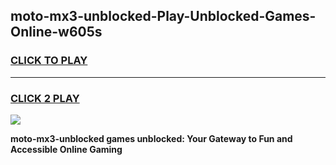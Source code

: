 
## moto-mx3-unblocked-Play-Unblocked-Games-Online-w605s
<h3>
<a href="https://premium76.site?title=moto-mx3-unblocked&ref=25A">CLICK TO PLAY</a></h3>
<hr>

<h3>
<a href="https://premium76.site?title=moto-mx3-unblocked&ref=25A">CLICK 2 PLAY</a>
  
</h3>

<a href="https://premium76.site?title=moto-mx3-unblocked&ref=25A"><img src="https://clearcache.store/games.png"></a>


**moto-mx3-unblocked games unblocked: Your Gateway to Fun and Accessible Online Gaming**

